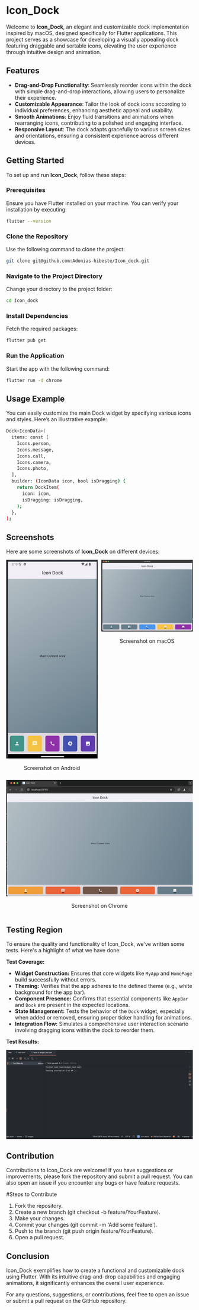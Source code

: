 # Icon_Dock

Welcome to **Icon_Dock**, an elegant and customizable dock implementation inspired by macOS, designed specifically for Flutter applications. This project serves as a showcase for developing a visually appealing dock featuring draggable and sortable icons, elevating the user experience through intuitive design and animation.

## Features

- **Drag-and-Drop Functionality**: Seamlessly reorder icons within the dock with simple drag-and-drop interactions, allowing users to personalize their experience.
- **Customizable Appearance**: Tailor the look of dock icons according to individual preferences, enhancing aesthetic appeal and usability.
- **Smooth Animations**: Enjoy fluid transitions and animations when rearranging icons, contributing to a polished and engaging interface.
- **Responsive Layout**: The dock adapts gracefully to various screen sizes and orientations, ensuring a consistent experience across different devices.

## Getting Started

To set up and run **Icon_Dock**, follow these steps:

### Prerequisites

Ensure you have Flutter installed on your machine. You can verify your installation by executing:

```bash
flutter --version
```
### Clone the Repository

Use the following command to clone the project:

```bash
git clone git@github.com:Adonias-hibeste/Icon_dock.git
```
### Navigate to the Project Directory

Change your directory to the project folder:

```bash
cd Icon_dock
```
### Install Dependencies

Fetch the required packages:

```bash
flutter pub get
```
### Run the Application

Start the app with the following command:
```bash
flutter run -d chrome
```
## Usage Example

You can easily customize the main Dock widget by specifying various icons and styles. Here’s an illustrative example:
```bash
Dock<IconData>(
  items: const [
    Icons.person,
    Icons.message,
    Icons.call,
    Icons.camera,
    Icons.photo,
  ],
  builder: (IconData icon, bool isDragging) {
    return DockItem(
      icon: icon,
      isDragging: isDragging,
    );
  },
);

```
## Screenshots

Here are some screenshots of **Icon_Dock** on different devices:

<div style="display: flex; flex-wrap: wrap; gap: 10px;">

<div style="flex: 1; min-width: 200px;">
  <img src="assets/images/Screen-Shot-2024-10-17-at-3.10.34-AM.png" alt="Screenshot 1" style="width: 100%;">
  <p style="text-align: center;">Screenshot on Android</p>
</div>

<div style="flex: 1; min-width: 200px;">
  <img src="assets/images/Screen-Shot-2024-10-17-at-3.05.16-AM.png" alt="Screenshot 2" style="width: 100%;">
  <p style="text-align: center;">Screenshot on macOS</p>
</div>

<div style="flex: 1; min-width: 200px;">
  <img src="assets/images/Screen-Shot-2024-10-17-at-3.07.31-AM.png" alt="Screenshot 3" style="width: 100%;">
  <p style="text-align: center;">Screenshot on Chrome</p>
</div>


</div>


## Testing Region

To ensure the quality and functionality of Icon_Dock, we've written some tests. Here's a highlight of what we have done:

**Test Coverage:**

* **Widget Construction:** Ensures that core widgets like `MyApp` and `HomePage` build successfully without errors.
* **Theming:** Verifies that the app adheres to the defined theme (e.g., white background for the app bar).
* **Component Presence:** Confirms that essential components like `AppBar` and `Dock` are present in the expected locations.
* **State Management:** Tests the behavior of the `Dock` widget, especially when added or removed, ensuring proper ticker handling for animations.
* **Integration Flow:** Simulates a comprehensive user interaction scenario involving dragging icons within the dock to reorder them.


**Test Results:**

![Test Results](assets/images/Screen-Shot-2024-10-17-at-2.49.24-AM.png)

## Contribution
Contributions to Icon_Dock are welcome! If you have suggestions or improvements, please fork the repository and submit a pull request. You can also open an issue if you encounter any bugs or have feature requests.

#Steps to Contribute
1. Fork the repository.
2. Create a new branch (git checkout -b feature/YourFeature).
3. Make your changes.
4. Commit your changes (git commit -m 'Add some feature').
5. Push to the branch (git push origin feature/YourFeature).
6. Open a pull request.


## Conclusion
Icon_Dock exemplifies how to create a functional and customizable dock using Flutter. With its intuitive drag-and-drop capabilities and engaging animations, it significantly enhances the overall user experience.

For any questions, suggestions, or contributions, feel free to open an issue or submit a pull request on the GitHub repository.
